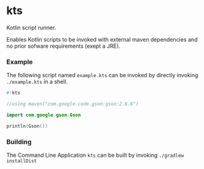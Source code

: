 # kts
Kotlin script runner.

Enables Kotlin scripts to be invoked with external maven dependencies and no prior sofware requirements (exept a JRE).

### Example

The following script named `example.kts` can be invoked by directly invoking `./example.kts` in a shell.

```kotlin
#!kts

//using maven("com.google.code.gson:gson:2.8.6")

import com.google.gson.Gson

println(Gson())

```

### Building

The Command Line Application `kts` can be built by invoking `./gradlew installDist`
